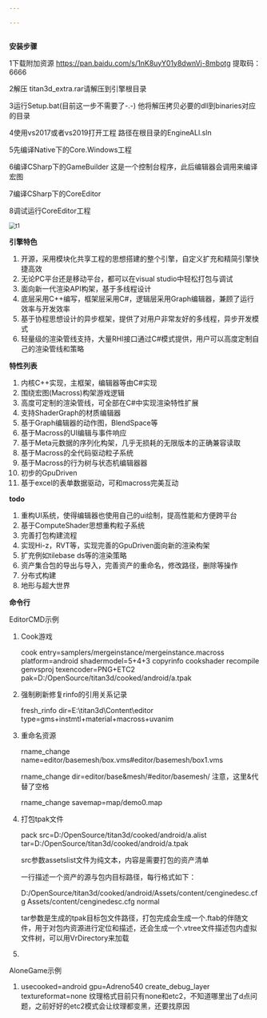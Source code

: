 ```yaml
---

---
```


```

```

**安装步骤**

1下载附加资源
	https://pan.baidu.com/s/1nK8uyY01y8dwnVj-8mbotg 提取码：6666 

2解压
	titan3d_extra.rar请解压到引擎根目录

3运行Setup.bat(目前这一步不需要了-.-)
	他将解压拷贝必要的dll到binaries对应的目录

4使用vs2017或者vs2019打开工程
	路径在根目录的EngineALl.sln

5先编译Native下的Core.Windows工程

6编译CSharp下的GameBuilder
	这是一个控制台程序，此后编辑器会调用来编译宏图

7编译CSharp下的CoreEditor

8调试运行CoreEditor工程

<img src="https://github.com/johnson3d/titan3d/blob/master/document/pic/t1.png" alt="t1" style="zoom: 80%;" />

**引擎特色**

1. 开源，采用模块化共享工程的思想搭建的整个引擎，自定义扩充和精简引擎快捷高效
2. 无论PC平台还是移动平台，都可以在visual studio中轻松打包与调试
3. 面向新一代渲染API构架，基于多线程设计
4. 底层采用C++编写，框架层采用C#，逻辑层采用Graph编辑器，兼顾了运行效率与开发效率
5. 基于协程思想设计的异步框架，提供了对用户非常友好的多线程，异步开发模式
6. 轻量级的渲染管线支持，大量RHI接口通过C#模式提供，用户可以高度定制自己的渲染管线和策略

**特性列表**

1. 内核C++实现，主框架，编辑器等由C#实现
3. 围绕宏图(Macross)构架游戏逻辑
4. 高度可定制的渲染管线，可全部在C#中实现渲染特性扩展
5. 支持ShaderGraph的材质编辑器
6. 基于Graph编辑器的动作图，BlendSpace等
7. 基于Macross的UI编辑与事件响应
8. 基于Meta元数据的序列化构架，几乎无损耗的无限版本的正确兼容读取
9. 基于Macross的全代码驱动粒子系统
10. 基于Macross的行为树与状态机编辑器器
11. 初步的GpuDriven
12. 基于excel的表单数据驱动，可和macross完美互动

**todo**

1. 重构UI系统，使得编辑器也使用自己的ui绘制，提高性能和方便跨平台
2. 基于ComputeShader思想重构粒子系统
3. 完善打包构建流程
4. 实现Hi-z，RVT等，实现完善的GpuDriven面向新的渲染构架
5. 扩充例如tilebase ds等的渲染策略
6. 资产集合包的导出与导入，完善资产的重命名，修改路径，删除等操作
7. 分布式构建
8. 地形与超大世界

**命令行**

EditorCMD示例

1. Cook游戏

   cook entry=samplers/mergeinstance/mergeinstance.macross platform=android shadermodel=5+4+3 copyrinfo cookshader recompile genvsproj texencoder=PNG+ETC2 pak=D:/OpenSource/titan3d/cooked/android/a.tpak

2. 强制刷新修复rinfo的引用关系记录

   fresh_rinfo dir=E:\titan3d\Content\editor  type=gms+instmtl+material+macross+uvanim

3. 重命名资源

   rname_change  name=editor/basemesh/box.vms#editor/basemesh/box1.vms

   rname_change  dir=editor/base&mesh/#editor/basemesh/ 注意，这里&代替了空格

   rname_change  savemap=map/demo0.map

4. 打包tpak文件

   pack src=D:/OpenSource/titan3d/cooked/android/a.alist tar=D:/OpenSource/titan3d/cooked/android/a.tpak

   src参数assetslist文件为纯文本，内容是需要打包的资产清单

   一行描述一个资产的源与包内目标路径，每行格式如下：

   D:/OpenSource/titan3d/cooked/android/Assets/content/cenginedesc.cfg Assets/content/cenginedesc.cfg normal

   tar参数是生成的tpak目标包文件路径，打包完成会生成一个.ftab的伴随文件，用于对包内资源进行定位和描述，还会生成一个.vtree文件描述包内虚拟文件树，可以用VrDirectory来加载

5. 

AloneGame示例

1. usecooked=android gpu=Adreno540 create_debug_layer textureformat=none 纹理格式目前只有none和etc2，不知道哪里出了d点问题，之前好好的etc2模式会让纹理都变黑，还要找原因